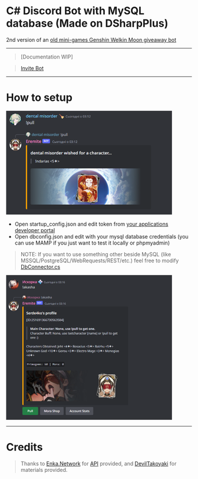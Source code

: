 # C# Discord Bot with MySQL database (Made on DSharpPlus)
 2nd version of an [old mini-games Genshin Welkin Moon giveaway bot](https://github.com/dentalmisorder/genshin-eremite-discordbot)
***
> [Documentation WIP]

> [Invite Bot](https://discord.com/api/oauth2/authorize?client_id=739487241469952000&permissions=8&scope=bot)
***

# How to setup
  <img src=https://github.com/MentallyStable4sure/Eremite/blob/main/Essentials/img_pull2.png width='450'></img>

  - Open startup_config.json and edit token from [your applications developer portal](https://discord.com/developers/applications)
  - Open dbconfig.json and edit with your mysql database credentials (you can use MAMP if you just want to test it locally or phpmyadmin)

  > NOTE: If you want to use something other beside MySQL (like MSSQL/PostgreSQL/WebRequests/REST/etc.) feel free to modify [DbConnector.cs](Eremite/Services/DataHandler.cs)
  
  <img src=https://github.com/MentallyStable4sure/Eremite/blob/main/Essentials/img_profile.png width='450'></img>


***

# Credits

> Thanks to [Enka.Network](https://github.com/EnkaNetwork) for [API](https://github.com/EnkaNetwork/API-docs) provided, and [DevilTakoyaki](https://twitter.com/deviltakoyaki) for materials provided.
